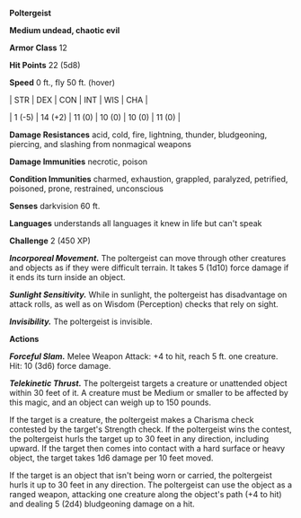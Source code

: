 **Poltergeist**

**Medium undead, chaotic evil**

**Armor Class** 12

**Hit Points** 22 (5d8)

**Speed** 0 ft., fly 50 ft. (hover)

|   STR   |   DEX   |   CON   |   INT   |   WIS   |   CHA   |
  
| 1 (-5) | 14 (+2) | 11 (0) | 10 (0) | 10 (0) | 11 (0) |

**Damage Resistances** acid, cold, fire, lightning, thunder, bludgeoning, piercing, and slashing from nonmagical weapons

**Damage Immunities** necrotic, poison

**Condition Immunities** charmed, exhaustion, grappled, paralyzed, petrified, poisoned, prone, restrained, unconscious

**Senses** darkvision 60 ft.

**Languages** understands all languages it knew in life but can't speak

**Challenge** 2 (450 XP)

***Incorporeal Movement.*** The poltergeist can move through other creatures and objects as if they were difficult terrain. It takes 5 (1d10) force damage if it ends its turn inside an object.

***Sunlight Sensitivity.*** While in sunlight, the poltergeist has disadvantage on attack rolls, as well as on Wisdom (Perception) checks that rely on sight.

***Invisibility.*** The poltergeist is invisible.

**Actions**

***Forceful Slam.*** Melee Weapon Attack: +4 to hit, reach 5 ft. one creature. Hit: 10 (3d6) force damage.

***Telekinetic Thrust.*** The poltergeist targets a creature or unattended object within 30 feet of it. A creature must be Medium or smaller to be affected by this magic, and an object can weigh up to 150 pounds.

If the target is a creature, the poltergeist makes a Charisma check contested by the target's Strength check. If the poltergeist wins the contest, the poltergeist hurls the target up to 30 feet in any direction, including upward. If the target then comes into contact with a hard surface or heavy object, the target takes 1d6 damage per 10 feet moved.

If the target is an object that isn't being worn or carried, the poltergeist hurls it up to 30 feet in any direction. The poltergeist can use the object as a ranged weapon, attacking one creature along the object's path (+4 to hit) and dealing 5 (2d4) bludgeoning damage on a hit.

